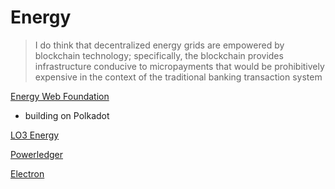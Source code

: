 # Energy

> I do think that decentralized energy grids are empowered by blockchain technology; specifically, the blockchain provides infrastructure conducive to micropayments that would be prohibitively expensive in the context of the traditional banking transaction system

[Energy Web Foundation](https://energyweb.org/)
* building on Polkadot

[LO3 Energy](https://lo3energy.com/)

[Powerledger](https://www.powerledger.io/)

[Electron](http://www.electron.org.uk/)